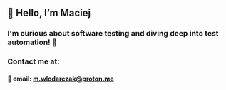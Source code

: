 ## 👋 Hello, I’m Maciej
### I'm curious about software testing and diving deep into test automation! 🚀
### Contact me at:
#### 📧 email: m.wlodarczak@proton.me
